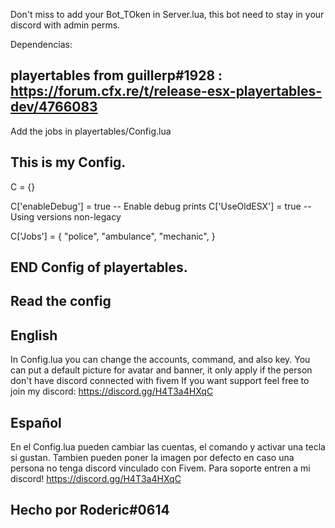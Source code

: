 Don't miss to add your Bot_TOken in Server.lua, this bot need to stay in your discord with admin perms.


Dependencias: 

## playertables from guillerp#1928 :  https://forum.cfx.re/t/release-esx-playertables-dev/4766083

Add the jobs in playertables/Config.lua

## This is my Config. ##


C = {}

C['enableDebug'] = true -- Enable debug prints
C['UseOldESX'] = true -- Using versions non-legacy

C['Jobs'] = {
    "police",
    "ambulance",
    "mechanic",
}

## END Config of playertables. ##



## Read the config ##

## English

In Config.lua you can change the accounts, command, and also key.
You can put a default picture for avatar and banner, it only apply if the person don't have discord connected with fivem
If you want support feel free to join my discord: https://discord.gg/H4T3a4HXqC

## Español

En el Config.lua pueden cambiar las cuentas, el comando y activar una tecla si gustan.
Tambien pueden poner la imagen por defecto en caso una persona no tenga discord vinculado con Fivem.
Para soporte entren a mi discord! https://discord.gg/H4T3a4HXqC


## Hecho por Roderic#0614